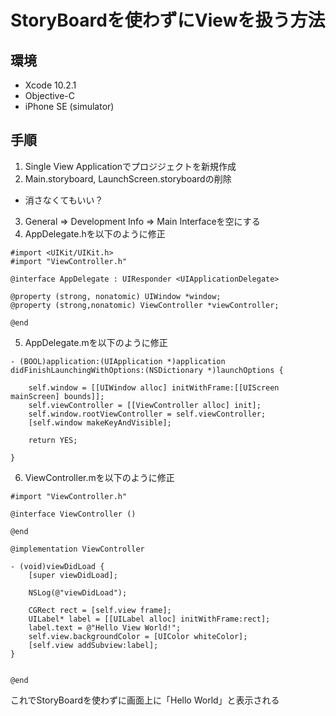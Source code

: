 # StoryBoardを使わずにViewを扱う方法

## 環境
- Xcode 10.2.1
- Objective-C
- iPhone SE (simulator)

## 手順
1. Single View Applicationでプロジジェクトを新規作成
2. Main.storyboard, LaunchScreen.storyboardの削除
  - 消さなくてもいい？
3. General => Development Info => Main Interfaceを空にする
4. AppDelegate.hを以下のように修正
```objc
#import <UIKit/UIKit.h>
#import "ViewController.h"

@interface AppDelegate : UIResponder <UIApplicationDelegate>

@property (strong, nonatomic) UIWindow *window;
@property (strong,nonatomic) ViewController *viewController;

@end
```

5. AppDelegate.mを以下のように修正
```objc
- (BOOL)application:(UIApplication *)application didFinishLaunchingWithOptions:(NSDictionary *)launchOptions {
    
    self.window = [[UIWindow alloc] initWithFrame:[[UIScreen mainScreen] bounds]];
    self.viewController = [[ViewController alloc] init];
    self.window.rootViewController = self.viewController;
    [self.window makeKeyAndVisible];
    
    return YES;

}
```

6. ViewController.mを以下のように修正
```objc
#import "ViewController.h"

@interface ViewController ()

@end

@implementation ViewController

- (void)viewDidLoad {
    [super viewDidLoad];
    
    NSLog(@"viewDidLoad");
    
    CGRect rect = [self.view frame];
    UILabel* label = [[UILabel alloc] initWithFrame:rect];
    label.text = @"Hello View World!";
    self.view.backgroundColor = [UIColor whiteColor];
    [self.view addSubview:label];
}


@end
```

これでStoryBoardを使わずに画面上に「Hello World」と表示される